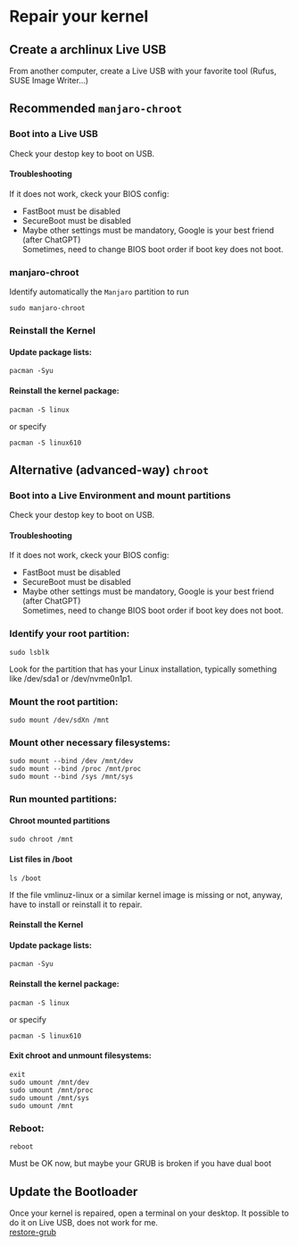 ﻿# Repair your kernel
## Create a archlinux Live USB
From another computer, create a Live USB with your favorite tool (Rufus, SUSE Image Writer...)
## Recommended `manjaro-chroot` 
### Boot into a Live USB
Check your destop key to boot on USB.
#### Troubleshooting
If it does not work, ckeck your BIOS config:
- FastBoot must be disabled
- SecureBoot must be disabled
- Maybe other settings must be mandatory, Google is your best friend (after ChatGPT)  
  Sometimes, need to change BIOS boot order if boot key does not boot.

### manjaro-chroot
Identify automatically the `Manjaro` partition to run
```shell
sudo manjaro-chroot
```

### Reinstall the Kernel

#### Update package lists:
```shell
pacman -Syu
```

#### Reinstall the kernel package:
```shell
pacman -S linux
```
or specify
```shell
pacman -S linux610
```
## Alternative (advanced-way) `chroot`
### Boot into a Live Environment and mount partitions
Check your destop key to boot on USB.  
#### Troubleshooting
If it does not work, ckeck your BIOS config:
- FastBoot must be disabled
- SecureBoot must be disabled
- Maybe other settings must be mandatory, Google is your best friend (after ChatGPT)  
Sometimes, need to change BIOS boot order if boot key does not boot.
### Identify your root partition:
```shell
sudo lsblk
```
Look for the partition that has your Linux installation, typically something like /dev/sda1 or /dev/nvme0n1p1.

### Mount the root partition:
```shell
sudo mount /dev/sdXn /mnt
```

### Mount other necessary filesystems:
```shell
sudo mount --bind /dev /mnt/dev
sudo mount --bind /proc /mnt/proc
sudo mount --bind /sys /mnt/sys
```

### Run mounted partitions:
#### Chroot mounted partitions
```shell
sudo chroot /mnt
```

#### List files in /boot
```shell
ls /boot
```
If the file vmlinuz-linux or a similar kernel image is missing or not, anyway, have to install or reinstall it to repair.

#### Reinstall the Kernel

#### Update package lists:
```shell
pacman -Syu
```

#### Reinstall the kernel package:
```shell
pacman -S linux
```
or specify
```shell
pacman -S linux610
```

#### Exit chroot and unmount filesystems:
```shell
exit
sudo umount /mnt/dev
sudo umount /mnt/proc
sudo umount /mnt/sys
sudo umount /mnt
```

### Reboot:
```shell
reboot
```

Must be OK now, but maybe your GRUB is broken if you have dual boot
## Update the Bootloader
Once your kernel is repaired, open a terminal on your desktop. It possible to do it on Live USB, does not work for me.  
[restore-grub](./restore-grub.md)
